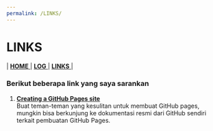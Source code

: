 ```yaml
---
permalink: /LINKS/
---
```

# LINKS
| [ **HOME** ]() | [ **LOG** ](TXT/MyLog.txt) | [ **LINKS** ](LINKS) |

### Berikut beberapa link yang saya sarankan
1. [**Creating a GitHub Pages site**](https://docs.github.com/en/pages/getting-started-with-github-pages/creating-a-github-pages-site)<br>
   Buat teman-teman yang kesulitan untuk membuat GitHub pages, mungkin bisa berkunjung ke dokumentasi resmi dari GitHub sendiri terkait pembuatan GitHub Pages.
     
